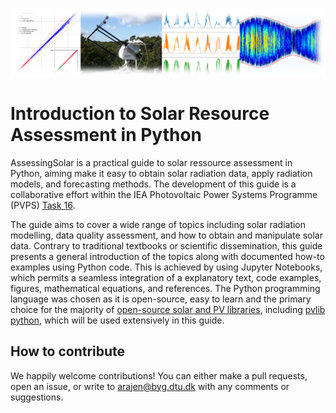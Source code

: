 ![Cover photo](graphics/cover_photo_shaded.png)
# Introduction to Solar Resource Assessment in Python

AssessingSolar is a practical guide to solar ressource assessment in Python, aiming make it easy to obtain solar radiation data, apply radiation models, and forecasting methods. The development of this guide is a collaborative effort within the IEA Photovoltaic Power Systems Programme (PVPS) [Task 16](https://www.iea-pvps.org/research-tasks/solar-resource-for-high-penetration-and-large-scale-applications/contacts_t16/).

The guide aims to cover a wide range of topics including solar radiation modelling, data quality assessment, and how to obtain and manipulate solar data. Contrary to traditional textbooks or scientific dissemination, this guide presents a general introduction of the topics along with documented how-to examples using Python code. This is achieved by using Jupyter Notebooks, which permits a seamless integration of a explanatory text, code examples, figures, mathematical equations, and references. The Python programming language was chosen as it is open-source, easy to learn and the primary choice for the majority of [open-source solar and PV libraries](https://openpvtools.readthedocs.io), including [pvlib python](https://pvlib-python.readthedocs.io/en/stable/), which will be used extensively in this guide.


## How to contribute
We happily welcome contributions! You can either make a pull requests, open an issue, or write to arajen@byg.dtu.dk with any comments or suggestions.
